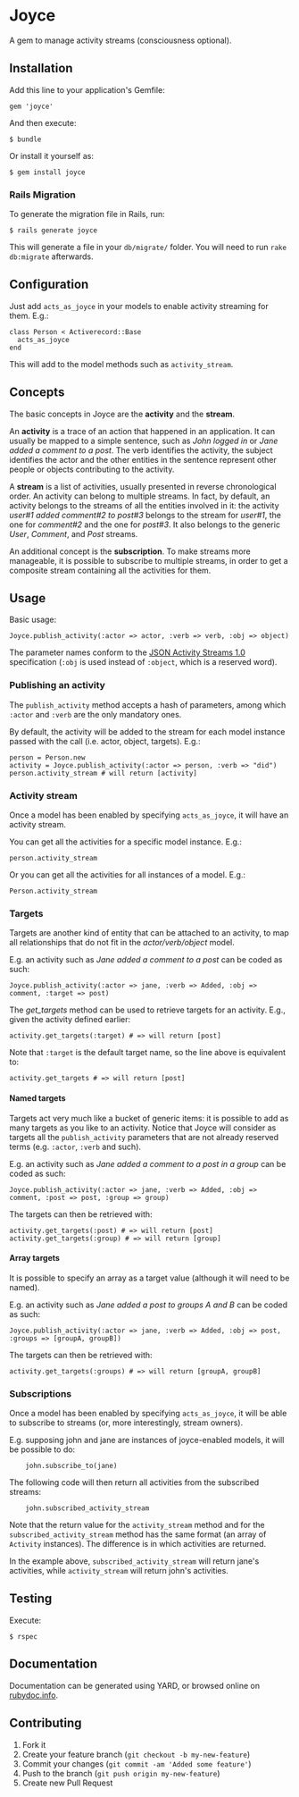 # Joyce

A gem to manage activity streams (consciousness optional).


## Installation

Add this line to your application's Gemfile:

    gem 'joyce'

And then execute:

    $ bundle

Or install it yourself as:

    $ gem install joyce

### Rails Migration

To generate the migration file in Rails, run:

    $ rails generate joyce

This will generate a file in your `db/migrate/` folder. You will need to run `rake db:migrate` afterwards.


## Configuration

Just add `acts_as_joyce` in your models to enable activity streaming for them. E.g.:

    class Person < Activerecord::Base
      acts_as_joyce
    end

This will add to the model methods such as `activity_stream`.


## Concepts

The basic concepts in Joyce are the **activity** and the **stream**.

An **activity** is a trace of an action that happened in an application. It can usually be mapped to a simple sentence, such as _John logged in_ or _Jane added a comment to a post_. The verb identifies the activity, the subject identifies the actor and the other entities in the sentence represent other people or objects contributing to the activity.

A **stream** is a list of activities, usually presented in reverse chronological order. An activity can belong to multiple streams. In fact, by default, an activity belongs to the streams of all the entities involved in it: the activity _user#1 added comment#2 to post#3_ belongs to the stream for *user#1*, the one for *comment#2* and the one for *post#3*. It also belongs to the generic *User*, *Comment*, and *Post* streams.

An additional concept is the **subscription**. To make streams more manageable, it is possible to subscribe to multiple streams, in order to get a composite stream containing all the activities for them.


## Usage

Basic usage:

    Joyce.publish_activity(:actor => actor, :verb => verb, :obj => object)

The parameter names conform to the [JSON Activity Streams 1.0](http://activitystrea.ms/specs/json/1.0/) specification (`:obj` is used instead of `:object`, which is a reserved word).

### Publishing an activity

The `publish_activity` method accepts a hash of parameters, among which `:actor` and `:verb` are the only mandatory ones.

By default, the activity will be added to the stream for each model instance passed with the call (i.e. actor, object, targets). E.g.:

    person = Person.new
    activity = Joyce.publish_activity(:actor => person, :verb => "did")
    person.activity_stream # will return [activity]

### Activity stream

Once a model has been enabled by specifying `acts_as_joyce`, it will have an activity stream.

You can get all the activities for a specific model instance. E.g.:

    person.activity_stream

Or you can get all the activities for all instances of a model. E.g.:

    Person.activity_stream

### Targets

Targets are another kind of entity that can be attached to an activity, to map all relationships that do not fit in the *actor/verb/object* model.

E.g. an activity such as *Jane added a comment to a post* can be coded as such:

    Joyce.publish_activity(:actor => jane, :verb => Added, :obj => comment, :target => post)

The *get_targets* method can be used to retrieve targets for an activity. E.g., given the activity defined earlier:

    activity.get_targets(:target) # => will return [post]

Note that `:target` is the default target name, so the line above is equivalent to:

    activity.get_targets # => will return [post]

#### Named targets

Targets act very much like a bucket of generic items: it is possible to add as many targets as you like to an activity. Notice that Joyce will consider as targets all the `publish_activity` parameters that are not already reserved terms (e.g. `:actor`, `:verb` and such).

E.g. an activity such as *Jane added a comment to a post in a group* can be coded as such:

    Joyce.publish_activity(:actor => jane, :verb => Added, :obj => comment, :post => post, :group => group)

The targets can then be retrieved with:

    activity.get_targets(:post) # => will return [post]
    activity.get_targets(:group) # => will return [group]

#### Array targets

It is possible to specify an array as a target value (although it will need to be named).

E.g. an activity such as *Jane added a post to groups A and B* can be coded as such:

    Joyce.publish_activity(:actor => jane, :verb => Added, :obj => post, :groups => [groupA, groupB])

The targets can then be retrieved with:

    activity.get_targets(:groups) # => will return [groupA, groupB]

### Subscriptions

Once a model has been enabled by specifying `acts_as_joyce`, it will be able to subscribe to streams (or, more interestingly, stream owners).

E.g. supposing john and jane are instances of joyce-enabled models, it will be possible to do:

        john.subscribe_to(jane)

The following code will then return all activities from the subscribed streams:

        john.subscribed_activity_stream

Note that the return value for the `activity_stream` method and for the `subscribed_activity_stream` method has the same format (an array of `Activity` instances). The difference is in which activities are returned.

In the example above, `subscribed_activity_stream` will return jane's activities, while `activity_stream` will return john's activities.


## Testing

Execute:

    $ rspec


## Documentation

Documentation can be generated using YARD, or browsed online on [rubydoc.info](http://rubydoc.info/github/headshift/joyce/master/frames).


## Contributing

1. Fork it
2. Create your feature branch (`git checkout -b my-new-feature`)
3. Commit your changes (`git commit -am 'Added some feature'`)
4. Push to the branch (`git push origin my-new-feature`)
5. Create new Pull Request

